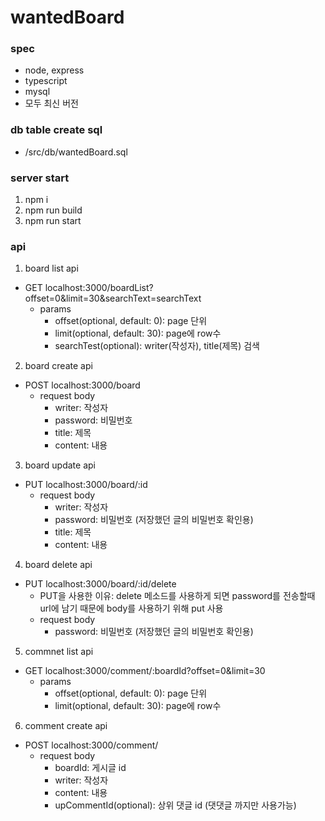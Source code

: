 # wantedBoard

### spec
* node, express
* typescript
* mysql
* 모두 최신 버전

### db table create sql
* /src/db/wantedBoard.sql

### server start
1. npm i
2. npm run build
3. npm run start


### api
1. board list api
* GET localhost:3000/boardList?offset=0&limit=30&searchText=searchText
  - params
    + offset(optional, default: 0): page 단위
    + limit(optional, default: 30): page에 row수
    + searchTest(optional): writer(작성자), title(제목) 검색
2. board create api
* POST localhost:3000/board
  - request body
    + writer: 작성자
    + password: 비밀번호
    + title: 제목
    + content: 내용
3. board update api
* PUT localhost:3000/board/:id
  - request body
    + writer: 작성자
    + password: 비밀번호 (저장했던 글의 비밀번호 확인용)
    + title: 제목
    + content: 내용
4. board delete api
* PUT localhost:3000/board/:id/delete
  - PUT을 사용한 이유: delete 메소드를 사용하게 되면 password를 전송할때 url에 남기 때문에 body를 사용하기 위해 put 사용
  - request body
    + password: 비밀번호 (저장했던 글의 비밀번호 확인용)
5. commnet list api
* GET localhost:3000/comment/:boardId?offset=0&limit=30
  - params
    + offset(optional, default: 0): page 단위
    + limit(optional, default: 30): page에 row수
6. comment create api
* POST localhost:3000/comment/
  - request body
    + boardId: 게시글 id
    + writer: 작성자
    + content: 내용
    + upCommentId(optional): 상위 댓글 id (댓댓글 까지만 사용가능)